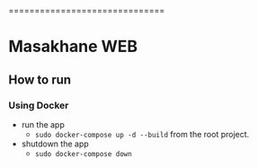 ==============================

# Masakhane WEB




## How to run

### Using Docker 

- run the app 
    * `sudo docker-compose up -d --build` from the root project. 
- shutdown the app
    * `sudo docker-compose down` 
